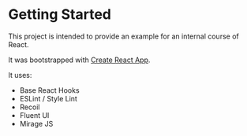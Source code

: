 # Getting Started

This project is intended to provide an example for an internal course of React.

It was bootstrapped with [Create React App](https://github.com/facebook/create-react-app).

It uses:

* Base React Hooks
* ESLint / Style Lint
* Recoil
* Fluent UI
* Mirage JS
